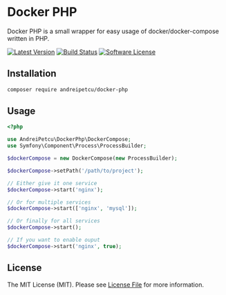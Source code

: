 # Docker PHP

Docker PHP is a small wrapper for easy usage of docker/docker-compose written in PHP.

[![Latest Version](https://img.shields.io/github/release/andreipetcu/docker-php.svg?style=flat-square)](https://github.com/andreipetcu/docker-php/releases)
[![Build Status](https://travis-ci.org/andreipetcu/docker-php.svg?branch=master)](https://travis-ci.org/andreipetcu/docker-php)
[![Software License](https://img.shields.io/badge/license-MIT-brightgreen.svg?style=flat-square)](LICENSE)


Installation
------------

```bash
composer require andreipetcu/docker-php
```

Usage
-----
```php
<?php

use AndreiPetcu\DockerPhp\DockerCompose;
use Symfony\Component\Process\ProcessBuilder;

$dockerCompose = new DockerCompose(new ProcessBuilder);

$dockerCompose->setPath('/path/to/project');

// Either give it one service
$dockerCompose->start('nginx');

// Or for multiple services
$dockerCompose->start(['nginx', 'mysql']);

// Or finally for all services
$dockerCompose->start();

// If you want to enable ouput
$dockerCompose->start('nginx', true); 
```

License
-------

The MIT License (MIT). Please see [License File](LICENSE) for more information.